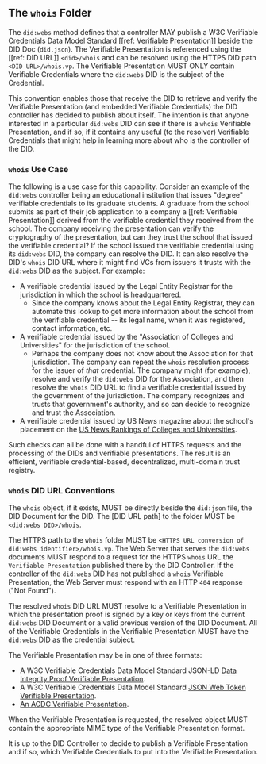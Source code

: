 ## The `whois` Folder

The `did:webs` method defines that a controller MAY publish a W3C Verifiable
Credentials Data Model Standard [[ref: Verifiable Presentation]] beside the DID
Doc (`did.json`). The Verifiable Presentation is referenced using the [[ref: DID
URL]] `<did>/whois` and can be resolved using the HTTPS DID path `<DID
URL>/whois.vp`. The Verifiable Presentation MUST ONLY contain Verifiable
Credentials where the `did:webs` DID is the subject of the Credential.

This convention enables those that receive the DID to retrieve and verify the
Verifiable Presentation (and embedded Verifiable Credentials) the DID controller
has decided to publish about itself. The intention is that anyone interested in
a particular `did:webs` DID can see if there is a `whois` Verifiable
Presentation, and if so, if it contains any useful (to the resolver)
Verifiable Credentials that might help in learning more about who is the
controller of the DID.

### `whois` Use Case

The following is a use case for this capability. Consider an example of the
`did:webs` controller being an educational institution that issues "degree"
verifiable credentials to its graduate students. A graduate from the school
submits as part of their job application to a company a [[ref: Verifiable
Presentation]] derived from the verifiable credential they received from the
school. The company receiving the presentation can verify the cryptography of
the presentation, but can they trust the school that issued the verifiable
credential? If the school issued the verifiable credential using its `did:webs`
DID, the company can resolve the DID. It can also resolve the DID's
`whois` DID URL where it might find VCs from issuers it trusts with the
`did:webs` DID as the subject. For example:

- A verifiable credential issued by the Legal Entity Registrar for the
  jurisdiction in which the school is headquartered.
  - Since the company knows about the Legal Entity Registrar, they can automate
    this lookup to get more information about the school from the verifiable
    credential -- its legal name, when it was registered, contact information,
    etc.
- A verifiable credential issued by the "Association of Colleges and
  Universities" for the jurisdiction of the school.
  - Perhaps the company does not know about the Association for that
    jurisdiction. The company can repeat the `whois` resolution process for the
    issuer of _that_ credential. The company might (for example), resolve and
    verify the `did:webs` DID for the Association, and then resolve the `whois`
    DID URL to find a verifiable credential issued by the government of the
    jurisdiction. The company recognizes and trusts that government's authority,
    and so can decide to recognize and trust the Association.
- A verifiable credential issued by US News magazine about the school's
  placement on the [US News Rankings of Colleges and Universities].

Such checks can all be done with a handful of HTTPS requests and the processing
of the DIDs and verifiable presentations. The result is an efficient, verifiable
credential-based, decentralized, multi-domain trust registry.

[US News Rankings of Colleges and Universities]: https://www.usnews.com/education/best-global-universities

### `whois` DID URL Conventions

The `whois` object, if it exists, MUST be directly beside the `did:json`
file, the DID Document for the DID. The [DID URL path] to the folder MUST be
`<did:webs DID>/whois`.

The HTTPS path to the `whois` folder MUST be `<HTTPS URL conversion of did:webs
identifier>/whois.vp`. The Web Server that serves the `did:webs` documents
MUST respond to a request for the HTTPS `whois` URL the `Verifiable
Presentation` published there by the DID Controller. If the controller of the
`did:webs` DID has not published a `whois` Verifiable Presentation, the Web
Server must respond with an HTTP `404` response ("Not Found").

The resolved `whois` DID URL MUST resolve to a Verifiable Presentation in which
the presentation proof is signed by a key or keys from the current `did:webs`
DID Document or a valid previous version of the DID Document. All of the
Verifiable Credentials in the Verifiable Presentation MUST have the `did:webs`
DID as the credential subject.

The Verifiable Presentation may be in one of three formats:

- A W3C Verifiable Credentials Data Model Standard JSON-LD [Data Integrity Proof
  Verifiable Presentation].
- A W3C Verifiable Credentials Data Model Standard [JSON Web Token
  Verifiable Presentation].
- [An ACDC Verifiable Presentation].

[Data Integrity Proof Verifiable Presentation]: https://www.w3.org/TR/vc-data-model/#data-integrity-proofs
[JSON Web Token Verifiable Presentation]: https://www.w3.org/TR/vc-data-model/#example-verifiable-presentation-using-jwt-compact-serialization-non-normative
[An ACDC Verifiable Presentation]: https://trustoverip.github.io/tswg-acdc-specification/draft-ssmith-acdc.html

When the Verifiable Presentation is requested, the resolved object MUST
contain the appropriate MIME type of the Verifiable Presentation format.

It is up to the DID Controller to decide to publish a Verifiable Presentation
and if so, which Verifiable Credentials to put into the Verifiable Presentation.
